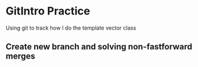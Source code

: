 # GitIntro Practice
Using git to track how I do the template vector class

## Create new branch and solving non-fastforward merges

